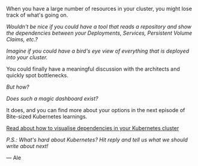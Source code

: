When you have a large number of resources in your cluster, you might lose track of what's going on.

_Wouldn't be nice if you could have a tool that reads a repository and show the dependencies between your Deployments, Services, Persistent Volume Claims, etc.?_

_Imagine if you could have a bird's eye view of *everything that is deployed into your cluster*._

You could finally have a meaningful discussion with the architects and quickly spot bottlenecks.

_But how?_

_Does such a magic dashboard exist?_

It does, and you can find more about your options in the next episode of Bite-sized Kubernetes learnings.

[Read about how to visualise dependencies in your Kubernetes cluster](https://learnk8s.io/visualise-dependencies-kubernetes/ "Read about how to visualise dependencies in your Kubernetes cluster")

_P.S.: What's hard about Kubernetes? Hit reply and tell us what we should write about next!_

— Ale